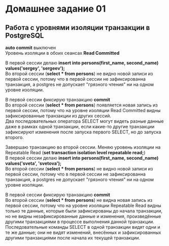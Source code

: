 # Домашнее задание 01
## Работа с уровнями изоляции транзакции в PostgreSQL

**auto commit** выключен  
Уровень изоляции в обоих сеансах **Read Committed**  

В первой сессии делаю **insert into persons(first_name, second_name) values('sergey', 'sergeev');**  
Во второй сессии (**select * from persons**) не видно новой записи из первой сессии, потому что в первой сессии не зафиксированна транзакция, а postgres не допускает "грязного чтения" ни на одном уровне изоляции.  

В первой сессии фиксирую транзакцию **commit**  
Во второй сессии (**select * from persons**) появляется новая запись из первой сессии, потому что на уровне изоляции Read Committed видны зафиксированные транзакции из других сессий.  
Два последовательных оператора SELECT могут видеть разные данные даже в рамках одной транзакции, если какие-то другие транзакции зафиксируют изменения после запуска первого SELECT, но до запуска второго.  

Завершаю транзакцию во второй сессии. Меняю уровень изоляции на Repeatable Read (**set transaction isolation level repeatable read;**)  
В первой сессии делаю **insert into persons(first_name, second_name) values('sveta', 'svetova');**  
Во второй сессии (**select * from persons**) не видно новой записи из первой сессии, потому что в первой сессии не зафиксированна транзакция, а postgres не допускает "грязного чтения" ни на одном уровне изоляции.  

В первой сессии фиксирую транзакцию **commit**  
Во второй сессии (**select * from persons**) не видна новая запись из первой сессии, потому что на уровне изоляции Repeatable Read видны только те данные, которые были зафиксированы до начала транзакции, но не видны незафиксированные данные и изменения, произведённые другими транзакциями в процессе выполнения данной транзакции.  
Последовательные команды SELECT в одной транзакции видят одни и те же данные; они не видят изменений, внесённых и зафиксированных другими транзакциями после начала их текущей транзакции.
